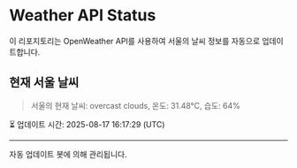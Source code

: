 
# Weather API Status

이 리포지토리는 OpenWeather API를 사용하여 서울의 날씨 정보를 자동으로 업데이트합니다.

## 현재 서울 날씨
> 서울의 현재 날씨: overcast clouds, 온도: 31.48°C, 습도: 64%

⏳ 업데이트 시간: 2025-08-17 16:17:29 (UTC)

---
자동 업데이트 봇에 의해 관리됩니다.

